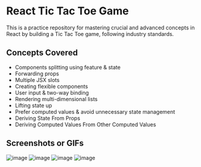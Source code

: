 # React Tic Tac Toe Game

This is a practice repository for mastering crucial and advanced concepts in React by building a Tic Tac Toe game, following industry standards.

## Concepts Covered
- Components splitting using feature & state
- Forwarding props
- Multiple JSX slots
- Creating flexible components
- User input & two-way binding
- Rendering multi-dimensional lists
- Lifting state up
- Prefer computed values & avoid unnecessary state management
- Deriving State From Props
- Deriving Computed Values From Other Computed Values

## Screenshots or GIFs

![image](https://github.com/sidrakhandev/tic-tac-toe-deep-dive/assets/53394560/751b6e2c-20cf-4321-b063-63d0b3376843)
![image](https://github.com/sidrakhandev/tic-tac-toe-deep-dive/assets/53394560/6367cc62-9663-4e69-a465-90e9255df271)
![image](https://github.com/sidrakhandev/tic-tac-toe-deep-dive/assets/53394560/6ca42818-d729-4439-89ad-0bf857c5cf5e)
![image](https://github.com/sidrakhandev/tic-tac-toe-deep-dive/assets/53394560/54f9205a-96df-4137-a62c-a1b7e49ff3e2)



